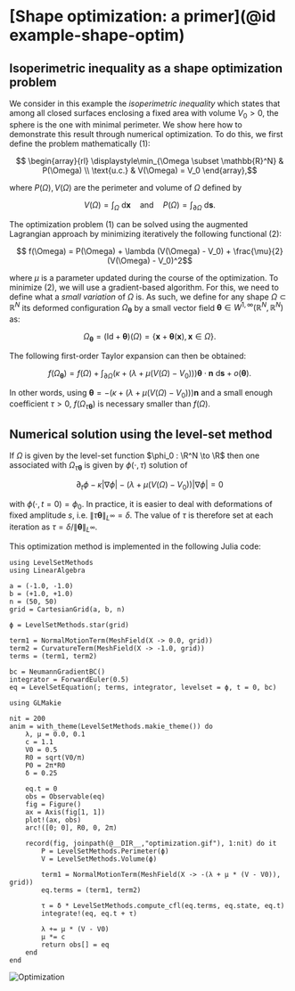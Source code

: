 # [Shape optimization: a primer](@id example-shape-optim)

## Isoperimetric inequality as a shape optimization problem

We consider in this example the *isoperimetric inequality* which states that among all closed surfaces enclosing a fixed area with volume $V_0 > 0$, the sphere is the one with minimal perimeter.
We show here how to demonstrate this result through numerical optimization.
To do this, we first define the problem mathematically (1):
```math
    \begin{array}{rl}
        \displaystyle\min_{\Omega \subset \mathbb{R}^N} & P(\Omega)
        \\
        \text{u.c.} & V(\Omega) = V_0
    \end{array},
```

where $P(\Omega), V(\Omega)$ are the perimeter and volume of $\Omega$ defined by
```math
    V(\Omega) = \int_{\Omega} \:\text{d}\mathbf{x}
    \quad\text{and}\quad
    P(\Omega) = \int_{\partial \Omega} \:\text{d}\mathbf{s}
    .
```

The optimization problem (1) can be solved using the augmented Lagrangian approach by minimizing iteratively the following functional (2):
```math
    f(\Omega) = P(\Omega) + \lambda (V(\Omega) - V_0) + \frac{\mu}{2} (V(\Omega) - V_0)^2
```

where $\mu$ is a parameter updated during the course of the optimization.
To minimize (2), we will use a gradient-based algorithm.
For this, we need to define what a *small variation* of $\Omega$ is.
As such, we define for any shape $\Omega \subset \mathbb{R}^N$ its deformed configuration $\Omega_{\boldsymbol{\theta}}$ by a small vector field $\boldsymbol{\theta} \in W^{1,\infty}(\mathbb{R}^N, \mathbb{R}^N)$ as:
```math
    \Omega_{\boldsymbol{\theta}}
    = (\text{Id} + \boldsymbol{\theta})(\Omega)
    = \{\mathbf{x} + \boldsymbol{\theta}(\mathbf{x}), \mathbf{x} \in \Omega\}.
```

The following first-order Taylor expansion can then be obtained:
```math
    f(\Omega_{\boldsymbol{\theta}})
    =
    f(\Omega)
    +
    \int_{\partial \Omega}
    \left(
        \kappa + (\lambda + \mu (V(\Omega) - V_0))
    \right) \boldsymbol{\theta} \cdot \mathbf{n}
    \:\text{d}\mathbf{s}
    + o(\boldsymbol{\theta})
    .
```

In other words, using $\boldsymbol{\theta} = - (\kappa + (\lambda + \mu (V(\Omega) - V_0))) \mathbf{n}$ and a small enough coefficient $\tau > 0$, $f(\Omega_{\tau\boldsymbol{\theta}})$ is necessary smaller than $f(\Omega)$.

## Numerical solution using the level-set method

If $\Omega$ is given by the level-set function $\phi_0 : \R^N \to \R$ then one associated with $\Omega_{\tau\boldsymbol{\theta}}$ is given by $\phi(\cdot, \tau)$ solution of
```math
    \partial_t \phi - \kappa |\nabla \phi| - (\lambda + \mu (V(\Omega) - V_0)) |\nabla \phi| = 0
```

with $\phi(\cdot, t = 0) = \phi_0$.
In practice, it is easier to deal with deformations of fixed amplitude $s$, i.e. $\|\tau\mathbf{\theta}\|_{L^\infty} = \delta$.
The value of $\tau$ is therefore set at each iteration as $\tau = \delta/\|\mathbf{\theta}\|_{L^\infty}$.

This optimization method is implemented in the following Julia code:

```@example optimization
using LevelSetMethods
using LinearAlgebra

a = (-1.0, -1.0)
b = (+1.0, +1.0)
n = (50, 50)
grid = CartesianGrid(a, b, n)

ϕ = LevelSetMethods.star(grid)

term1 = NormalMotionTerm(MeshField(X -> 0.0, grid))
term2 = CurvatureTerm(MeshField(X -> -1.0, grid))
terms = (term1, term2)

bc = NeumannGradientBC()
integrator = ForwardEuler(0.5)
eq = LevelSetEquation(; terms, integrator, levelset = ϕ, t = 0, bc)

using GLMakie

nit = 200
anim = with_theme(LevelSetMethods.makie_theme()) do
    λ, μ = 0.0, 0.1
    c = 1.1
    V0 = 0.5
    R0 = sqrt(V0/π)
    P0 = 2π*R0
    δ = 0.25

    eq.t = 0
    obs = Observable(eq)
    fig = Figure()
    ax = Axis(fig[1, 1])
    plot!(ax, obs)
    arc!([0; 0], R0, 0, 2π)

    record(fig, joinpath(@__DIR__,"optimization.gif"), 1:nit) do it
        P = LevelSetMethods.Perimeter(ϕ)
        V = LevelSetMethods.Volume(ϕ)

        term1 = NormalMotionTerm(MeshField(X -> -(λ + μ * (V - V0)), grid))
        eq.terms = (term1, term2)

        τ = δ * LevelSetMethods.compute_cfl(eq.terms, eq.state, eq.t)
        integrate!(eq, eq.t + τ)

        λ += μ * (V - V0)
        μ *= c
        return obs[] = eq
    end
end
```

![Optimization](optimization.gif)
